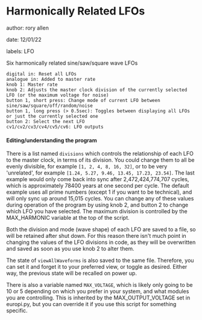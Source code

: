 # Harmonically Related LFOs

author: rory allen

date: 12/01/22

labels: LFO

Six harmonically related sine/saw/square wave LFOs

    digital in: Reset all LFOs
    analogue in: Added to master rate
    knob 1: Master rate
    knob 2: Adjusts the master clock division of the currently selected LFO (or the maximum voltage for noise)
    button 1, short press: Change mode of current LFO between sine/saw/square/off/random/noise
    button 1, long press (> 0.5sec): Toggles between displaying all LFOs or just the currently selected one
    button 2: Select the next LFO
    cv1/cv2/cv3/cv4/cv5/cv6: LFO outputs


#### Editing/understanding the program
There is a list named ```divisions``` which controls the relationship of each LFO to the master clock, in terms of its division.
You could change them to all be evenly divisible, for example ```[1, 2, 4, 8, 16, 32]```, or to be very 'unrelated', for example ```[1.24, 5.27, 9.46, 13.45, 17.23, 23.54]```.
The last example would only come back into sync after 2,472,424,774,707 cycles, which is approximately 78400 years at one second per cycle.
The default example uses all prime numbers (except 1 if you want to be technical), and will only sync up around 15,015 cycles.
You can change any of these values during operation of the program by using knob 2, and button 2 to change which LFO you have selected. The maximum division is controlled by the MAX_HARMONIC variable at the top of the script.

Both the division and mode (wave shape) of each LFO are saved to a file, so will be retained after shut down. For this reason there isn't much point in changing the values of the LFO divisions in code, as they will be overwritten and saved as soon as you use knob 2 to alter them.

The state of ```viewAllWaveforms``` is also saved to the same file. Therefore, you can set it and forget it to your preferred view, or toggle as desired. Either way, the previous state will be recalled on power up.

There is also a variable named ```MAX_VOLTAGE```, which is likely only going to be 10 or 5 depending on which you prefer in your system, and what modules you are controlling. This is inherited by the MAX_OUTPUT_VOLTAGE set in europi.py, but you can override it if you use this script for something specific.
